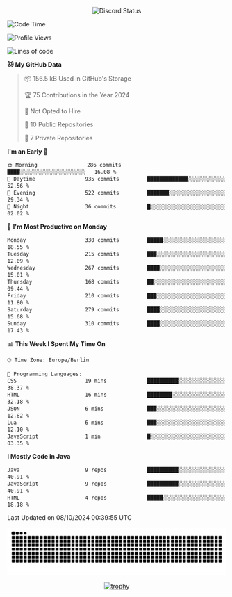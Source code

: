 <!-- Discord Status -->
<p align="center">
  <img src="https://lanyard.cnrad.dev/api/531896089096486922?borderRadius=30px" alt="Discord Status" />
</p>

<!--START_SECTION:waka-->
![Code Time](http://img.shields.io/badge/Code%20Time-934%20hrs%2055%20mins-blue)

![Profile Views](http://img.shields.io/badge/Profile%20Views-0-blue)

![Lines of code](https://img.shields.io/badge/From%20Hello%20World%20I%27ve%20Written-3.9%20million%20lines%20of%20code-blue)

**🐱 My GitHub Data** 

> 📦 156.5 kB Used in GitHub's Storage 
 > 
> 🏆 75 Contributions in the Year 2024
 > 
> 🚫 Not Opted to Hire
 > 
> 📜 10 Public Repositories 
 > 
> 🔑 7 Private Repositories 
 > 
**I'm an Early 🐤** 

```text
🌞 Morning                286 commits         ████░░░░░░░░░░░░░░░░░░░░░   16.08 % 
🌆 Daytime                935 commits         █████████████░░░░░░░░░░░░   52.56 % 
🌃 Evening                522 commits         ███████░░░░░░░░░░░░░░░░░░   29.34 % 
🌙 Night                  36 commits          █░░░░░░░░░░░░░░░░░░░░░░░░   02.02 % 
```
📅 **I'm Most Productive on Monday** 

```text
Monday                   330 commits         █████░░░░░░░░░░░░░░░░░░░░   18.55 % 
Tuesday                  215 commits         ███░░░░░░░░░░░░░░░░░░░░░░   12.09 % 
Wednesday                267 commits         ████░░░░░░░░░░░░░░░░░░░░░   15.01 % 
Thursday                 168 commits         ██░░░░░░░░░░░░░░░░░░░░░░░   09.44 % 
Friday                   210 commits         ███░░░░░░░░░░░░░░░░░░░░░░   11.80 % 
Saturday                 279 commits         ████░░░░░░░░░░░░░░░░░░░░░   15.68 % 
Sunday                   310 commits         ████░░░░░░░░░░░░░░░░░░░░░   17.43 % 
```


📊 **This Week I Spent My Time On** 

```text
🕑︎ Time Zone: Europe/Berlin

💬 Programming Languages: 
CSS                      19 mins             ██████████░░░░░░░░░░░░░░░   38.37 % 
HTML                     16 mins             ████████░░░░░░░░░░░░░░░░░   32.18 % 
JSON                     6 mins              ███░░░░░░░░░░░░░░░░░░░░░░   12.82 % 
Lua                      6 mins              ███░░░░░░░░░░░░░░░░░░░░░░   12.10 % 
JavaScript               1 min               █░░░░░░░░░░░░░░░░░░░░░░░░   03.35 % 
```

**I Mostly Code in Java** 

```text
Java                     9 repos             ██████████░░░░░░░░░░░░░░░   40.91 % 
JavaScript               9 repos             ██████████░░░░░░░░░░░░░░░   40.91 % 
HTML                     4 repos             █████░░░░░░░░░░░░░░░░░░░░   18.18 % 
```




 Last Updated on 08/10/2024 00:39:55 UTC
<!--END_SECTION:waka-->

<!-- GitHub Contribution Snake -->
<p align="center">
  <img src="https://raw.githubusercontent.com/vxnsin/vxnsin/output/github-contribution-grid-snake-dark.svg" alt="GitHub Contribution Snake" />
</p>

<!-- GitHub Trophy -->
<p align="center">
  <a href="https://github.com/ryo-ma/github-profile-trophy">
    <img src="https://github-profile-trophy.vercel.app/?username=vxnsin&theme=onedark" alt="trophy" />
  </a>
</p>

